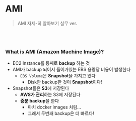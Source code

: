 # AMI

> AMI 자세-히 알아보기 실무 ver.

<br>

<br>

### What is AMI (Amazon Machine Image)?

- EC2 Instance를 통째로 **backup** 하는 것
- AMI가 backup 되어서 들어가있는 EBS 용량당 비용이 발생한다
  - `EBS Volume`은 **Snapshot**을 가지고 있다
    - Disk만 backup한 것이 **Snapshot**이다!
- Snapshot들은 **S3**에 저장된다
  - **AWS가 관리**하는 S3에 저장된다
  - **증분 backup**을 한다
    - 마치 docker images 처럼...
    - 그래서 두번째 backup은 더 빠르다!  

